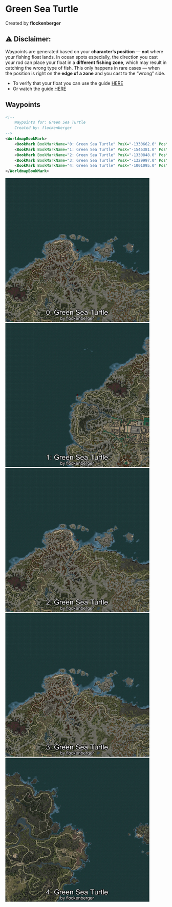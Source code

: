 # Green Sea Turtle
Created by **flockenberger**

## ⚠️ Disclaimer:
Waypoints are generated based on your __**character’s position**__ — __not__ where your fishing float lands.
In ocean spots especially, the direction you cast your rod can place your float in a **different fishing zone**, which may result in catching the wrong type of fish.
This only happens in rare cases — when the position is right on the **edge of a zone** and you cast to the “wrong” side.

- To verify that your float you can use the guide [HERE](https://flockenberger.github.io/bdo-fish-position/)
- Or watch the guide [HERE](https://youtu.be/t-VXcRoNojk)

## Waypoints
```xml
<!--
    Waypoints for: Green Sea Turtle
    Created by: flockenberger
-->
<WorldmapBookMark>
    <BookMark BookMarkName="0: Green Sea Turtle" PosX="-1330662.6" PosY="-7806.3423" PosZ="1513481.4" />
    <BookMark BookMarkName="1: Green Sea Turtle" PosX="-1546381.0" PosY="-7956.0" PosZ="1408086.0" />
    <BookMark BookMarkName="2: Green Sea Turtle" PosX="-1330848.0" PosY="-7806.0" PosZ="1513329.0" />
    <BookMark BookMarkName="3: Green Sea Turtle" PosX="-1329997.0" PosY="-7788.0" PosZ="1512778.0" />
    <BookMark BookMarkName="4: Green Sea Turtle" PosX="-1001095.0" PosY="-7954.5312" PosZ="1346283.9" />
</WorldmapBookMark>
```

<img src="./Green Sea Turtle_0_Preview.webp" width="450"/> <img src="./Green Sea Turtle_1_Preview.webp" width="450"/> <img src="./Green Sea Turtle_2_Preview.webp" width="450"/> <img src="./Green Sea Turtle_3_Preview.webp" width="450"/> <img src="./Green Sea Turtle_4_Preview.webp" width="450"/> 